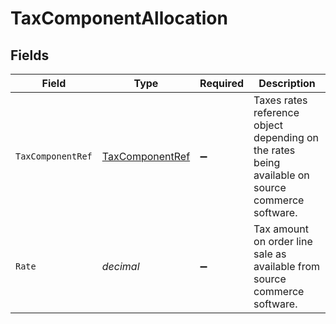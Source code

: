 # TaxComponentAllocation


## Fields

| Field                                                                                            | Type                                                                                             | Required                                                                                         | Description                                                                                      |
| ------------------------------------------------------------------------------------------------ | ------------------------------------------------------------------------------------------------ | ------------------------------------------------------------------------------------------------ | ------------------------------------------------------------------------------------------------ |
| `TaxComponentRef`                                                                                | [TaxComponentRef](../../Models/Components/TaxComponentRef.md)                                    | :heavy_minus_sign:                                                                               | Taxes rates reference object depending on the rates being available on source commerce software. |
| `Rate`                                                                                           | *decimal*                                                                                        | :heavy_minus_sign:                                                                               | Tax amount on order line sale as available from source commerce software.                        |